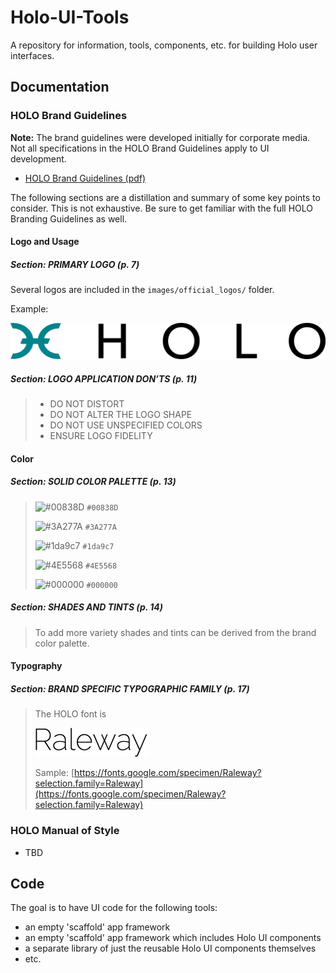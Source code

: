 # Holo-UI-Tools
A repository for information, tools, components, etc. for building Holo user interfaces.

## Documentation

### HOLO Brand Guidelines

**Note:** The brand guidelines were developed initially for corporate media.  Not all specifications in the HOLO Brand Guidelines apply to UI development.

* [HOLO Brand Guidelines (pdf)](documents/HOLO_Brand_Guidelines.pdf)

The following sections are a distillation and summary of some key points to consider.  This is not exhaustive.  Be sure to get familiar with the full HOLO Branding Guidelines as well.

#### Logo and Usage

##### **Section:** PRIMARY LOGO (p. 7)

Several logos are included in the `images/official_logos/` folder.

Example:

![Holo Primary Logo Black](images/official_logos/Holo_Primary_Logo_Black.png)


##### **Section:** LOGO APPLICATION DON’TS (p. 11)
> * DO NOT DISTORT
> * DO NOT ALTER THE LOGO SHAPE
> * DO NOT USE UNSPECIFIED COLORS
> * ENSURE LOGO FIDELITY


#### Color

##### **Section:** SOLID COLOR PALETTE (p. 13)

> ![#00838D](https://placehold.it/15/00838D/000000?text=+) `#00838D `
> 
> ![#3A277A](https://placehold.it/15/3A277A/000000?text=+) `#3A277A `
> 
> ![#1da9c7](https://placehold.it/15/1da9c7/000000?text=+) `#1da9c7 `
> 
> ![#4E5568](https://placehold.it/15/4E5568/000000?text=+) `#4E5568 `
> 
> ![#000000](https://placehold.it/15/000000/000000?text=+) `#000000 `


##### **Section:** SHADES AND TINTS (p. 14)

> To add more variety shades and tints can be derived from the brand color palette.


#### Typography

##### **Section:** BRAND SPECIFIC TYPOGRAPHIC FAMILY (p. 17)

> The HOLO font is 
> 
> ![font/Raleway-200.v12.png](font/Raleway-200.v12.png)
> 
> Sample: [https://fonts.google.com/specimen/Raleway?selection.family=Raleway](https://fonts.google.com/specimen/Raleway?selection.family=Raleway)

 

### HOLO Manual of Style

* TBD


## Code

The goal is to have UI code for the following tools:

* an empty 'scaffold' app framework
* an empty 'scaffold' app framework which includes Holo UI components
* a separate library of just the reusable Holo UI components themselves
* etc.




